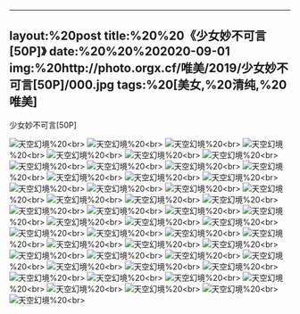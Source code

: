 ﻿---
layout:%20post
title:%20%20《少女妙不可言[50P]》
date:%20%20%202020-09-01
img:%20http://photo.orgx.cf/唯美/2019/少女妙不可言[50P]/000.jpg
tags:%20[美女,%20清纯,%20唯美]
---

少女妙不可言[50P]



![天空幻境](http://photo.orgx.cf/唯美/2019/少女妙不可言[50P]/001.jpg%20''天空幻境'')%20<br>
![天空幻境](http://photo.orgx.cf/唯美/2019/少女妙不可言[50P]/002.jpg%20''天空幻境'')%20<br>
![天空幻境](http://photo.orgx.cf/唯美/2019/少女妙不可言[50P]/003.jpg%20''天空幻境'')%20<br>
![天空幻境](http://photo.orgx.cf/唯美/2019/少女妙不可言[50P]/004.jpg%20''天空幻境'')%20<br>
![天空幻境](http://photo.orgx.cf/唯美/2019/少女妙不可言[50P]/005.jpg%20''天空幻境'')%20<br>
![天空幻境](http://photo.orgx.cf/唯美/2019/少女妙不可言[50P]/006.jpg%20''天空幻境'')%20<br>
![天空幻境](http://photo.orgx.cf/唯美/2019/少女妙不可言[50P]/007.jpg%20''天空幻境'')%20<br>
![天空幻境](http://photo.orgx.cf/唯美/2019/少女妙不可言[50P]/008.jpg%20''天空幻境'')%20<br>
![天空幻境](http://photo.orgx.cf/唯美/2019/少女妙不可言[50P]/009.jpg%20''天空幻境'')%20<br>
![天空幻境](http://photo.orgx.cf/唯美/2019/少女妙不可言[50P]/010.jpg%20''天空幻境'')%20<br>
![天空幻境](http://photo.orgx.cf/唯美/2019/少女妙不可言[50P]/011.jpg%20''天空幻境'')%20<br>
![天空幻境](http://photo.orgx.cf/唯美/2019/少女妙不可言[50P]/012.jpg%20''天空幻境'')%20<br>
![天空幻境](http://photo.orgx.cf/唯美/2019/少女妙不可言[50P]/013.jpg%20''天空幻境'')%20<br>
![天空幻境](http://photo.orgx.cf/唯美/2019/少女妙不可言[50P]/014.jpg%20''天空幻境'')%20<br>
![天空幻境](http://photo.orgx.cf/唯美/2019/少女妙不可言[50P]/015.jpg%20''天空幻境'')%20<br>
![天空幻境](http://photo.orgx.cf/唯美/2019/少女妙不可言[50P]/016.jpg%20''天空幻境'')%20<br>
![天空幻境](http://photo.orgx.cf/唯美/2019/少女妙不可言[50P]/017.jpg%20''天空幻境'')%20<br>
![天空幻境](http://photo.orgx.cf/唯美/2019/少女妙不可言[50P]/018.jpg%20''天空幻境'')%20<br>
![天空幻境](http://photo.orgx.cf/唯美/2019/少女妙不可言[50P]/019.jpg%20''天空幻境'')%20<br>
![天空幻境](http://photo.orgx.cf/唯美/2019/少女妙不可言[50P]/020.jpg%20''天空幻境'')%20<br>
![天空幻境](http://photo.orgx.cf/唯美/2019/少女妙不可言[50P]/021.jpg%20''天空幻境'')%20<br>
![天空幻境](http://photo.orgx.cf/唯美/2019/少女妙不可言[50P]/022.jpg%20''天空幻境'')%20<br>
![天空幻境](http://photo.orgx.cf/唯美/2019/少女妙不可言[50P]/023.jpg%20''天空幻境'')%20<br>
![天空幻境](http://photo.orgx.cf/唯美/2019/少女妙不可言[50P]/024.jpg%20''天空幻境'')%20<br>
![天空幻境](http://photo.orgx.cf/唯美/2019/少女妙不可言[50P]/025.jpg%20''天空幻境'')%20<br>
![天空幻境](http://photo.orgx.cf/唯美/2019/少女妙不可言[50P]/026.jpg%20''天空幻境'')%20<br>
![天空幻境](http://photo.orgx.cf/唯美/2019/少女妙不可言[50P]/027.jpg%20''天空幻境'')%20<br>
![天空幻境](http://photo.orgx.cf/唯美/2019/少女妙不可言[50P]/028.jpg%20''天空幻境'')%20<br>
![天空幻境](http://photo.orgx.cf/唯美/2019/少女妙不可言[50P]/029.jpg%20''天空幻境'')%20<br>
![天空幻境](http://photo.orgx.cf/唯美/2019/少女妙不可言[50P]/030.jpg%20''天空幻境'')%20<br>
![天空幻境](http://photo.orgx.cf/唯美/2019/少女妙不可言[50P]/031.jpg%20''天空幻境'')%20<br>
![天空幻境](http://photo.orgx.cf/唯美/2019/少女妙不可言[50P]/032.jpg%20''天空幻境'')%20<br>
![天空幻境](http://photo.orgx.cf/唯美/2019/少女妙不可言[50P]/033.jpg%20''天空幻境'')%20<br>
![天空幻境](http://photo.orgx.cf/唯美/2019/少女妙不可言[50P]/034.jpg%20''天空幻境'')%20<br>
![天空幻境](http://photo.orgx.cf/唯美/2019/少女妙不可言[50P]/035.jpg%20''天空幻境'')%20<br>
![天空幻境](http://photo.orgx.cf/唯美/2019/少女妙不可言[50P]/036.jpg%20''天空幻境'')%20<br>
![天空幻境](http://photo.orgx.cf/唯美/2019/少女妙不可言[50P]/037.jpg%20''天空幻境'')%20<br>
![天空幻境](http://photo.orgx.cf/唯美/2019/少女妙不可言[50P]/038.jpg%20''天空幻境'')%20<br>
![天空幻境](http://photo.orgx.cf/唯美/2019/少女妙不可言[50P]/039.jpg%20''天空幻境'')%20<br>
![天空幻境](http://photo.orgx.cf/唯美/2019/少女妙不可言[50P]/040.jpg%20''天空幻境'')%20<br>
![天空幻境](http://photo.orgx.cf/唯美/2019/少女妙不可言[50P]/041.jpg%20''天空幻境'')%20<br>
![天空幻境](http://photo.orgx.cf/唯美/2019/少女妙不可言[50P]/042.jpg%20''天空幻境'')%20<br>
![天空幻境](http://photo.orgx.cf/唯美/2019/少女妙不可言[50P]/043.jpg%20''天空幻境'')%20<br>
![天空幻境](http://photo.orgx.cf/唯美/2019/少女妙不可言[50P]/044.jpg%20''天空幻境'')%20<br>
![天空幻境](http://photo.orgx.cf/唯美/2019/少女妙不可言[50P]/045.jpg%20''天空幻境'')%20<br>
![天空幻境](http://photo.orgx.cf/唯美/2019/少女妙不可言[50P]/046.jpg%20''天空幻境'')%20<br>
![天空幻境](http://photo.orgx.cf/唯美/2019/少女妙不可言[50P]/047.jpg%20''天空幻境'')%20<br>
![天空幻境](http://photo.orgx.cf/唯美/2019/少女妙不可言[50P]/048.jpg%20''天空幻境'')%20<br>
![天空幻境](http://photo.orgx.cf/唯美/2019/少女妙不可言[50P]/049.jpg%20''天空幻境'')%20<br>
![天空幻境](http://photo.orgx.cf/唯美/2019/少女妙不可言[50P]/050.jpg%20''天空幻境'')%20<br>